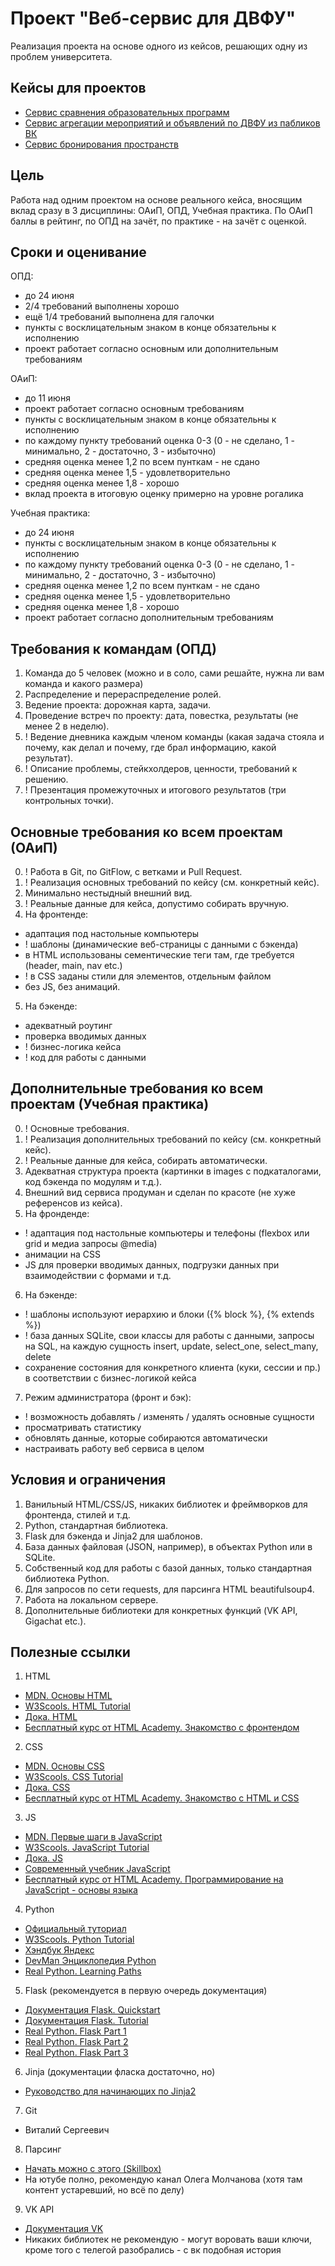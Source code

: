 # Проект "Веб-сервис для ДВФУ"

Реализация проекта на основе одного из кейсов, решающих одну из проблем университета.

## Кейсы для проектов

- [Сервис сравнения образовательных программ](webservice/comparison.md)
- [Сервис агрегации мероприятий и объявлений по ДВФУ из пабликов ВК](webservice/events.md)
- [Сервис бронирования пространств](webservice/booking.md)

## Цель
Работа над одним проектом на основе реального кейса, вносящим вклад сразу в 3 дисциплины: ОАиП, ОПД, Учебная практика.
По ОАиП баллы в рейтинг, по ОПД на зачёт, по практике - на зачёт с оценкой.

## Сроки и оценивание

ОПД:
- до 24 июня
- 2/4 требований выполнены хорошо
- ещё 1/4 требований выполнена для галочки
- пункты с восклицательным знаком в конце обязательны к исполнению
- проект работает согласно основным или дополнительным требованиям  

ОАиП:
- до 11 июня
- проект работает согласно основным требованиям
- пункты с восклицательным знаком в конце обязательны к исполнению
- по каждому пункту требований оценка 0-3 (0 - не сделано, 1 - минимально, 2 - достаточно, 3 - избыточно)
- средняя оценка менее 1,2 по всем пунткам - не сдано
- средняя оценка менее 1,5 - удовлетворительно
- средняя оценка менее 1,8 - хорошо
- вклад проекта в итоговую оценку примерно на уровне рогалика

Учебная практика:
- до 24 июня
- пункты с восклицательным знаком в конце обязательны к исполнению
- по каждому пункту требований оценка 0-3 (0 - не сделано, 1 - минимально, 2 - достаточно, 3 - избыточно)
- средняя оценка менее 1,2 по всем пунткам - не сдано
- средняя оценка менее 1,5 - удовлетворительно
- средняя оценка менее 1,8 - хорошо
- проект работает согласно дополнительным требованиям

## Требования к командам (ОПД)

1. Команда до 5 человек (можно и в соло, сами решайте, нужна ли вам команда и какого размера)
2. Распределение и перераспределение ролей.
3. Ведение проекта: дорожная карта, задачи.
4. Проведение встреч по проекту: дата, повестка, результаты (не менее 2 в неделю).
5. ! Ведение дневника каждым членом команды (какая задача стояла и почему, как делал и почему, где брал информацию, какой результат).
6. ! Описание проблемы, стейкхолдеров, ценности, требований к решению.
7. ! Презентация промежуточных и итогового результатов (три контрольных точки).

## Основные требования ко всем проектам (ОАиП)
0. ! Работа в Git, по GitFlow, с ветками и Pull Request.
1. ! Реализация основных требований по кейсу (см. конкретный кейс).
2. Минимально нестыдный внешний вид.
3. ! Реальные данные для кейса, допустимо собирать вручную.
4. На фронтенде:
- адаптация под настольные компьютеры
- ! шаблоны (динамические веб-страницы с данными с бэкенда)
- в HTML использованы сементические теги там, где требуется (header, main, nav etc.)
- ! в CSS заданы стили для элементов, отдельным файлом
- без JS, без анимаций.
5. На бэкенде:
- адекватный роутинг
- проверка вводимых данных
- ! бизнес-логика кейса
- ! код для работы с данными

## Дополнительные требования ко всем проектам (Учебная практика)
0. ! Основные требования.
1. ! Реализация дополнительных требований по кейсу (см. конкретный кейс).
2. ! Реальные данные для кейса, собирать автоматически.
3. Адекватная структура проекта (картинки в images с подкаталогами, код бэкенда по модулям и т.д.).
4. Внешний вид сервиса продуман и сделан по красоте (не хуже референсов из кейса).
5. На фронденде:
- ! адаптация под настольные компьютеры и телефоны (flexbox или grid и медиа запросы @media)
- анимации на CSS
- JS для проверки вводимых данных, подгрузки данных при взаимодействии с формами и т.д.
6. На бэкенде:
- ! шаблоны используют иерархию и блоки ({% block %}, {% extends %})
- ! база данных SQLite, свои классы для работы с данными, запросы на SQL, на каждую сущность insert, update, select_one, select_many, delete
- сохранение состояния для конкретного клиента (куки, сессии и пр.) в соответствии с бизнес-логикой кейса
7. Режим администратора (фронт и бэк): 
- ! возможность добавлять / изменять / удалять основные сущности
- просматривать статистику
- обновлять данные, которые собираются автоматически
- настраивать работу веб сервиса в целом

## Условия и ограничения
1. Ванильный HTML/CSS/JS, никаких библиотек и фреймворков для фронтенда, стилей и т.д.
2. Python, стандартная библиотека.
3. Flask для бэкенда и Jinja2 для шаблонов.
4. База данных файловая (JSON, например), в объектах Python или в SQLite.
5. Собственный код для работы с базой данных, только стандартная библиотека Python.
6. Для запросов по сети requests, для парсинга HTML beautifulsoup4.
7. Работа на локальном сервере.
8. Дополнительные библиотеки для конкретных функций (VK API, Gigachat etc.).

## Полезные ссылки
1. HTML
- [MDN. Основы HTML](https://developer.mozilla.org/ru/docs/Learn_web_development/Getting_started/Your_first_website/Creating_the_content)
- [W3Scools. HTML Tutorial](https://www.w3schools.com/Html/)
- [Дока. HTML](https://doka.guide/html/)
- [Бесплатный курс от HTML Academy. Знакомство с фронтендом](https://htmlacademy.ru/courses/297/run/1)
2. CSS
- [MDN. Основы CSS](https://developer.mozilla.org/ru/docs/Learn_web_development/Getting_started/Your_first_website/Styling_the_content)
- [W3Scools. CSS Tutorial](https://www.w3schools.com/css/)
- [Дока. CSS](https://doka.guide/css/)
- [Бесплатный курс от HTML Academy. Знакомство с HTML и CSS](https://htmlacademy.ru/courses/299/run/1)
3. JS
- [MDN. Первые шаги в JavaScript](https://developer.mozilla.org/ru/docs/conflicting/Learn_web_development/Core/Scripting)
- [W3Scools. JavaScript Tutorial](https://www.w3schools.com/js/)
- [Дока. JS](https://doka.guide/js/)
- [Современный учебник JavaScript](https://learn.javascript.ru/)
- [Бесплатный курс от HTML Academy. Программирование на JavaScript - основы языка](https://htmlacademy.ru/courses/207/run/1)
4. Python
- [Официальный туториал](https://docs.python.org/3/tutorial/index.html)
- [W3Scools. Python Tutorial](https://www.w3schools.com/python/)
- [Хэндбук Яндекс](https://education.yandex.ru/handbook/python)
- [DevMan Энциклопедия Python](https://dvmn.org/encyclopedia/)
- [Real Python. Learning Paths](https://realpython.com/learning-paths/)
5. Flask (рекомендуется в первую очередь документация)
- [Документация Flask. Quickstart](https://flask.palletsprojects.com/en/stable/quickstart/)
- [Документация Flask. Tutorial](https://flask.palletsprojects.com/en/stable/tutorial/)
- [Real Python. Flask Part 1](https://realpython.com/python-web-applications-with-flask-part-i/)
- [Real Python. Flask Part 2](https://realpython.com/python-web-applications-with-flask-part-ii/)
- [Real Python. Flask Part 3](https://realpython.com/python-web-applications-with-flask-part-iii/)
6. Jinja (документации фласка достаточно, но)
- [Руководство для начинающих по Jinja2](https://proglib.io/p/rukovodstvo-dlya-nachinayushchih-po-shablonam-jinja-v-flask-2022-09-05)
7. Git
- Виталий Сергеевич
8. Парсинг
- [Начать можно с этого (Skillbox)](https://skillbox.ru/media/code/parsing-sayta-vmeste-s-python-i-bibliotekoy-beautiful-soup-prostaya-instruktsiya-v-tri-shaga/)
- На ютубе полно, рекомендую канал Олега Молчанова (хотя там контент устаревший, но всё по делу)
9. VK API
- [Документация VK](https://dev.vk.com/ru/api/overview)
- Никаких библиотек не рекомендую - могут воровать ваши ключи, кроме того с телегой разобрались - с вк подобная история
